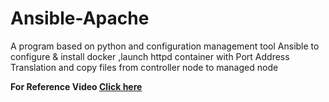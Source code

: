 # Ansible-Apache
A program based on python and configuration management tool Ansible to configure & install docker ,launch httpd container with Port Address Translation and copy files from controller node to managed node 



<b>For Reference Video <a href="https://www.linkedin.com/posts/mubingirach_python3-awscsa-ansible-activity-6779852500116762624-Vc-d">Click here</a>
